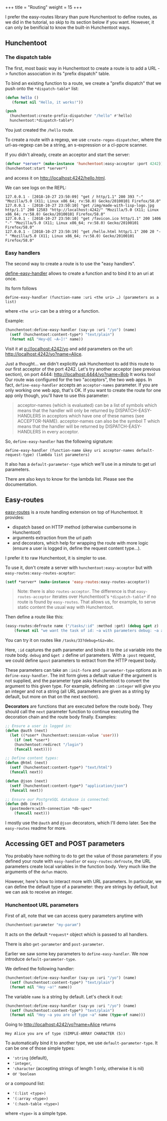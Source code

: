 +++
title = "Routing"
weight = 15
+++

I prefer the easy-routes library than pure Hunchentoot to define
routes, as we did in the tutorial, so skip to its section below if you
want. However, it can only be benificial to know the built-in
Hunchentoot ways.


## Hunchentoot

### The dispatch table

The first, most basic way in Hunchentoot to create a route is to add a
URL -> function association in its "prefix dispatch" table.

To bind an existing function to a route, we create a "prefix dispatch"
that we push onto the `*dispatch-table*` list:

~~~lisp
(defun hello ()
   (format nil "Hello, it works!"))

(push
  (hunchentoot:create-prefix-dispatcher "/hello" #'hello)
  hunchentoot:*dispatch-table*)
~~~

You just created the `/hello` route.

To create a route with a regexp, we use `create-regex-dispatcher`, where
the url-as-regexp can be a string, an s-expression or a cl-ppcre scanner.

If you didn't already, create an acceptor and start the server:

~~~lisp
(defvar *server* (make-instance 'hunchentoot:easy-acceptor :port 4242))
(hunchentoot:start *server*)
~~~

and access it on [http://localhost:4242/hello.html](http://localhost:4242/hello.html).

We can see logs on the REPL:

```
127.0.0.1 - [2018-10-27 23:50:09] "get / http/1.1" 200 393 "-" "Mozilla/5.0 (X11; Linux x86_64; rv:58.0) Gecko/20100101 Firefox/58.0"
127.0.0.1 - [2018-10-27 23:50:10] "get /img/made-with-lisp-logo.jpg http/1.1" 200 12583 "http://localhost:4242/" "Mozilla/5.0 (X11; Linux x86_64; rv:58.0) Gecko/20100101 Firefox/58.0"
127.0.0.1 - [2018-10-27 23:50:10] "get /favicon.ico http/1.1" 200 1406 "-" "Mozilla/5.0 (X11; Linux x86_64; rv:58.0) Gecko/20100101 Firefox/58.0"
127.0.0.1 - [2018-10-27 23:50:19] "get /hello.html http/1.1" 200 20 "-" "Mozilla/5.0 (X11; Linux x86_64; rv:58.0) Gecko/20100101 Firefox/58.0"
```

### Easy handlers

The second way to create a route is to use the "easy handlers".

[define-easy-handler](https://edicl.github.io/hunchentoot/#define-easy-handler) allows to create a function and to bind it to an uri at once.

Its form follows

    define-easy-handler (function-name :uri <the uri> …) (parameters as a list)

where `<the uri>` can be a string or a function.

Example:

~~~lisp
(hunchentoot:define-easy-handler (say-yo :uri "/yo") (name)
  (setf (hunchentoot:content-type*) "text/plain")
  (format nil "Hey~@[ ~A~]!" name))
~~~

Visit it at [p://localhost:4242/yo](http://localhost:4242/yo) and add parameters on the url:
[http://localhost:4242/yo?name=Alice](http://localhost:4242/yo?name=Alice).

Just a thought… we didn't explicitly ask Hunchentoot to add this
route to our first acceptor of the port 4242. Let's try another acceptor (see
previous section), on port 4444: [http://localhost:4444/yo?name=Bob](http://localhost:4444/yo?name=Bob) It
works too! Our route was configured for the two "acceptors", the two web apps.
In fact, `define-easy-handler` accepts an `acceptor-names`
parameter. If you are only working one web app, that's OK. If you want to create the
route for one app only though, you'll have to use this parameter:

> acceptor-names (which is evaluated) can be a list of symbols which means that the handler will only be returned by DISPATCH-EASY-HANDLERS in acceptors which have one of these names (see ACCEPTOR-NAME). acceptor-names can also be the symbol T which means that the handler will be returned by DISPATCH-EASY-HANDLERS in every acceptor.

So, `define-easy-handler` has the following signature:

    define-easy-handler (function-name &key uri acceptor-names default-request-type) (lambda list parameters)

It also has a `default-parameter-type` which we'll use in a minute to get url parameters.

There are also keys to know for the lambda list. Please see the documentation.


## Easy-routes

[easy-routes](https://github.com/mmontone/easy-routes) is a route
handling extension on top of Hunchentoot. It provides:

- dispatch based on HTTP method (otherwise cumbersome in Hunchentoot)
- arguments extraction from the url path
- and decorators, which help for wrapping the route with more logic (ensure a user is logged in, define the request content type…).

I prefer it to raw Hunchentoot, it is simpler to use.

To use it, don't create a server with `hunchentoot:easy-acceptor` but
with `easy-routes:easy-routes-aceptor`:

~~~lisp
(setf *server* (make-instance 'easy-routes:easy-routes-acceptor))
~~~

> Note: there is also `routes-acceptor`. The difference is that `easy-routes-acceptor` iterates over Hunchentoot's `*dispatch-table*` if no route is found by `easy-routes`. That allows us, for example, to serve static content the usual way with Hunchentoot.

Then define a route like this:

~~~lisp
(easy-routes:defroute name ("/tasks/:id" :method :get) (debug &get z)
    (format nil "we want the task of id: ~a with parameters debug: ~a and z: ~a" id debug z))
~~~

You can try it on routes like `/tasks/33?debug=t&z=abc`.

Here, `:id` captures the path parameter and binds it to the `id`
variable into the route body. `debug` and `&get z` define url parameters.
With a `:post` request, we could define `&post` parameters to extract from the HTTP request
body.

These parameters can take an `:init-form` and `:parameter-type`
options as in `define-easy-handler`. The init form gives a default
value if the argument is not supplied, and the parameter type asks
Hunchentoot to convert the argument to this given type. For example,
defining an `:integer` will give you an integer and not a string (all
URL parameters are given as a string by default, but more on that on the next section).

**Decorators** are functions that are executed before the route body. They
should call the `next` parameter function to continue executing the
decoration chain and the route body finally. Examples:

~~~lisp
;; Ensure a user is logged in:
(defun @auth (next)
  (let ((*user* (hunchentoot:session-value 'user)))
    (if (not *user*)
	(hunchentoot:redirect "/login")
	(funcall next))))

;; Define content types:
(defun @html (next)
  (setf (hunchentoot:content-type*) "text/html")
  (funcall next))

(defun @json (next)
  (setf (hunchentoot:content-type*) "application/json")
  (funcall next))

;; Ensure our PostgreSQL database is connected:
(defun @db (next)
  (postmodern:with-connection *db-spec*
    (funcall next)))
~~~

I mostly use the `@auth` and `@json` decorators, which I'll demo later. See the `easy-routes` readme for more.


## Accessing GET and POST parameters

You probably have nothing to do to get the value of those parameters: if you defined your route with `easy-handler` or `easy-routes:defroute`, the URL parameters create local variables in the function body. Very much like the arguments of the `defun` macro.

However, here's how to interact more with URL parameters. In particular, we can define the default type of a parameter: they are strings by default, but we can ask to receive an integer.

### Hunchentoot URL parameters

First of all, note that we can access query parameters anytime with

~~~lisp
(hunchentoot:parameter "my-param")
~~~

It acts on the default `*request*` object which is passed to all handlers.

There is also `get-parameter` and `post-parameter`.


Earlier we saw some key parameters to `define-easy-handler`. We now
introduce `default-parameter-type`.

We defined the following handler:

~~~lisp
(hunchentoot:define-easy-handler (say-yo :uri "/yo") (name)
  (setf (hunchentoot:content-type*) "text/plain")
  (format nil "Hey ~a!" name))
~~~

The variable `name` is a string by default. Let's check it out:

~~~lisp
(hunchentoot:define-easy-handler (say-yo :uri "/yo") (name)
  (setf (hunchentoot:content-type*) "text/plain")
  (format nil "Hey ~a you are of type ~a" name (type-of name)))
~~~

Going to [http://localhost:4242/yo?name=Alice](http://localhost:4242/yo?name=Alice) returns

    Hey Alice you are of type (SIMPLE-ARRAY CHARACTER (5))

To automatically bind it to another type, we use `default-parameter-type`. It can be
one of those simple types:

* `'string` (default),
* `'integer`,
* `'character` (accepting strings of length 1 only, otherwise it is nil)
* or `'boolean`

or a compound list:

- `'(:list <type>)`
- `'(:array <type>)`
- `'(:hash-table <type>)`

where `<type>` is a simple type.
